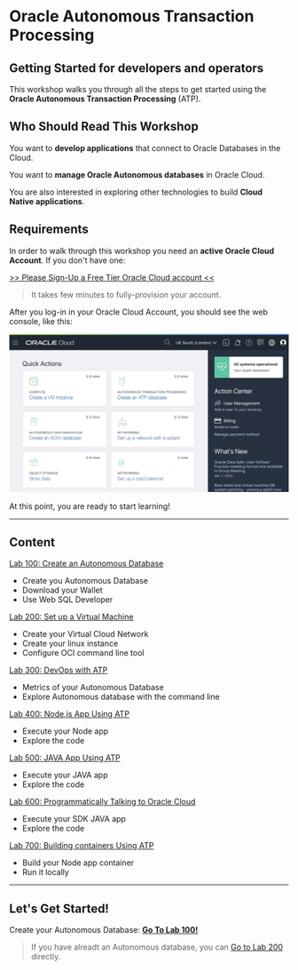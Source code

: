 # Oracle Autonomous Transaction Processing

## Getting Started for developers and operators

This workshop walks you through all the steps to get started using the **Oracle Autonomous Transaction Processing** (ATP).

## Who Should Read This Workshop

You want to **develop applications** that connect to Oracle Databases in the Cloud.

You want to **manage Oracle Autonomous databases** in Oracle Cloud.

You are also interested in exploring other technologies to build **Cloud Native applications**.

## Requirements

In order to walk through this workshop you need an **active Oracle Cloud Account**. If you don't have one:

[>> Please Sign-Up a Free Tier Oracle Cloud account <<](http://bit.ly/34TzwGf)

> It takes few minutes to fully-provision your account.

After you log-in in your Oracle Cloud Account, you should see the web console, like this:

![Oracle Cloud Web Console](./images/webconsole.png)

At this point, you are ready to start learning!

---

## Content

[Lab 100: Create an Autonomous Database](lab100/README.md)

- Create you Autonomous Database
- Download your Wallet
- Use Web SQL Developer

[Lab 200: Set up a Virtual Machine](lab200/README.md)

- Create your Virtual Cloud Network
- Create your linux instance
- Configure OCI command line tool

[Lab 300: DevOps with ATP](lab300/README.md)

- Metrics of your Autonomous Database
- Explore Autonomous database with the command line

[Lab 400: Node.js App Using ATP](lab400/README.md)

- Execute your Node app
- Explore the code

[Lab 500: JAVA App Using ATP](lab500/README.md)

- Execute your JAVA app
- Explore the code

[Lab 600: Programmatically Talking to Oracle Cloud](lab600/README.md)

- Execute your SDK JAVA app
- Explore the code

[Lab 700: Building containers Using ATP](lab700/README.md)

- Build your Node app container
- Run it locally

---

## Let's Get Started!

Create your Autonomous Database: [**Go To Lab 100!**](./lab100/README.md)

> If you have alreadt an Autonomous database, you can [Go to Lab 200](./lab200/README.md) directly.
